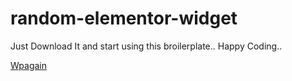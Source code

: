 # random-elementor-widget

Just Download It and start using this broilerplate.. 
Happy Coding..

<a href="https://wpagain.com" >Wpagain</a>
